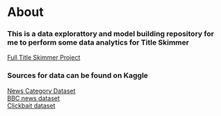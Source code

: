 # About
### This is a data explorattory and model building repository for me to perform some data analytics for Title Skimmer  
[Full Title Skimmer Project](https://github.com/michael0419/TitleSkimmer)

### Sources for data can be found on Kaggle
[News Category Dataset](https://www.kaggle.com/rmisra/news-category-dataset)  
[BBC news dataset](https://www.kaggle.com/hgultekin/bbcnewsarchive)  
[Clickbait dataset](https://www.kaggle.com/amananandrai/clickbait-dataset)
